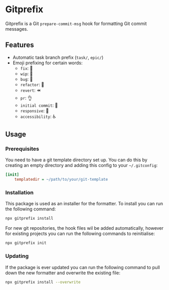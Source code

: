 # Gitprefix

Gitprefix is a Git `prepare-commit-msg` hook for formatting Git commit messages.

## Features

- Automatic task branch prefix (`task/`, `epic/`)
- Emoji prefixing for certain words:
   - `fix`: 🔧
   - `wip`: 🚧
   - `bug`: 🐛
   - `refactor`: 🔨
   - `revert`: ⏪
   - `pr`: 👌
   - `initial commit`: 🎉
   - `responsive`: 📱
   - `accessibility`: ♿️

## Usage

### Prerequisites

You need to have a git template directory set up. You can do this by creating an
empty directory and adding this config to your `~/.gitconfig`:

```ini
[init]
    templatedir = ~/path/to/your/git-template
```

### Installation

This package is used as an installer for the formatter. To install you can run the following command:

```sh
npx gitprefix install
```

For new git repositories, the hook files wil be added automatically, however for existing projects you can run the following commands to reinitialise:

```sh
npx gitprefix init
```

### Updating

If the package is ever updated you can run the following command to pull down the new formatter and overwrite the existing file:

```sh
npx gitprefix install --overwrite
```
